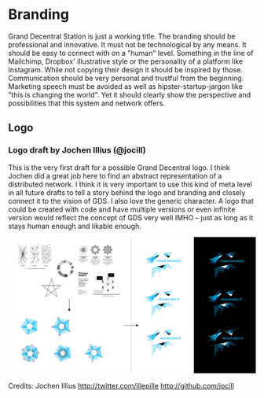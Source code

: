 # Branding

Grand Decentral Station is just a working title. The branding should be professional and innovative. It must not be technological by any means. It should be easy to connect with on a "human" level. Something in the line of Mailchimp, Dropbox' illustrative style or the personality of a platform like Instagram. While not copying their design it should be inspired by those. Communication should be very personal and trustful from the beginning. Marketing speech must be avoided as well as hipster-startup-jargon like "this is changing the world". Yet it should clearly show the perspective and possibilities that this system and network offers. 

## Logo

### Logo draft by Jochen Illius (@jocill)

This is the very first draft for a possible Grand Decentral logo. I think Jochen did a great job here to find an abstract representation of a distributed network. I think it is very important to use this kind of meta level in all future drafts to tell a story behind the logo and branding and closely connect it to the vision of GDS. I also love the generic character. A logo that could be created with code and have multiple versions or even infinite version would reflect the concept of GDS very well IMHO – just as long as it stays human enough and likable enough. 

![Logo Draft for Grand Decentral](../assets/logo-draft-1.png)

Credits: Jochen Illius
<http://twitter.com/illepille>
<http://github.com/jocill>
